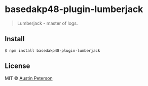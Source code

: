 # basedakp48-plugin-lumberjack

> Lumberjack - master of logs.


## Install

```
$ npm install basedakp48-plugin-lumberjack
```

## License

MIT © [Austin Peterson](https://blog.akpwebdesign.com)
